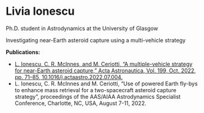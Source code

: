 # Livia Ionescu
Ph.D. student in Astrodynamics at the University of Glasgow
 
Investigating near-Earth asteroid capture using a multi-vehicle strategy

**Publications:**
- [L. Ionescu, C. R. McInnes, and M. Ceriotti, “A multiple-vehicle strategy for near-Earth asteroid capture,” Acta Astronautica, Vol. 199, Oct. 2022, pp. 71–85, 10.1016/j.actaastro.2022.07.004.](https://doi.org/10.1016/j.actaastro.2022.07.004)
- L. Ionescu, C. R. McInnes and M. Ceriotti, “Use of powered Earth fly-bys to enhance mass retrieval for a two-spacecraft asteroid capture strategy”, proceedings of the AAS/AIAA Astrodynamics Specialist Conference, Charlotte, NC, USA, August 7-11, 2022.

